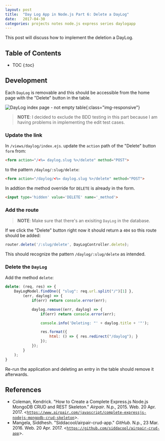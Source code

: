 ```yaml
---
layout: post
title:  "Day Log App in Node.js Part 6: Delete a DayLog"
date:   2017-04-30
categories: projects notes node.js express series daylogapp
---
```


This post will discuss how to implement the deletion a DayLog.

## Table of Contents
* TOC
{:toc}

## Development

Each `DayLog` is removable and this should be accessible from the home page with the "Delete" button in the table.

![DayLog index page - not empty table](/assets/images/posts/2017-04-27-day-log-app-nodejs-part-2/daylog-table.png){:class="img-responsive"}

> **NOTE**: I decided to exclude the BDD testing in this part because I am having problems in implementing the edit test cases.

### Update the link

In `/views/daylog/index.ejs`. update the `action` path of the "Delete" button `form` from:

~~~ html
<form action="/<%= daylog.slug %>/delete" method="POST">
~~~

to the pattern `/daylog/:slug/delete`:

~~~ html
<form action="/daylog/<%= daylog.slug %>/delete" method="POST">
~~~

In addtion the method override for `DELETE` is already in the form.

~~~ html
<input type='hidden' value='DELETE' name='_method'>
~~~

### Add the route

> **NOTE**: Make sure that there's an exisiting `DayLog` in the database.

If we click the "Delete" button right now it should return a `404` so this route should be added:

~~~ javascript
router.delete('/:slug/delete', DayLogController.delete);
~~~

This should recognize the pattern `/daylog/:slug/delete` as intended.

### Delete the `DayLog`

Add the method `delete`:

~~~ javascript
delete: (req, res) => {
    DayLogModel.findOne({ "slug": req.url.split("/")[1] },
        (err, daylog) => {
            if(err) return console.error(err);

            daylog.remove((err, daylog) => {
                if(err) return console.error(err);

                console.info('Deleting: "' + daylog.title + '"');

                res.format({
                    html: () => { res.redirect("/daylog"); }
                });
            });
        }
    );
}
~~~

Re-run the application and deleting an entry in the table should remove it afterwards.

## References
* Coleman, Kendrick. "How to Create a Complete Express.js Node.js MongoDB CRUD and REST Skeleton." *Airpair*. N.p., 2015. Web. 20 Apr. 2017. <[`https://www.airpair.com/javascript/complete-expressjs-nodejs-mongodb-crud-skeleton`](https://www.airpair.com/javascript/complete-expressjs-nodejs-mongodb-crud-skeleton)>.
* Mangela, Siddhesh. "Siddacool/airpair-crud-app." *GitHub*. N.p., 23 Mar. 2016. Web. 20 Apr. 2017. <[`https://github.com/siddacool/airpair-crud-app`](https://github.com/siddacool/airpair-crud-app)>.
